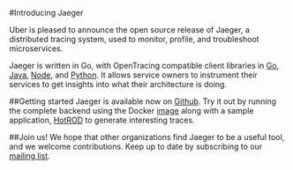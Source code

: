 #Introducing Jaeger

Uber is pleased to announce the open source release of Jaeger, a distributed tracing system, used to monitor, profile, and troubleshoot microservices.

Jaeger is written in Go, with OpenTracing compatible client libraries in [Go](https://github.com/uber/jaeger-client-go), [Java](https://github.com/uber/jaeger-client-java), [Node](https://github.com/uber/jaeger-client-node), and [Python](https://github.com/uber/jaeger-client-python). It allows service owners to instrument their services to get insights into what their architecture is doing. 

##Getting started
Jaeger is available now on [Github](github.com/uber/jaeger). Try it out by running the complete backend using the Docker [image](http://jaeger.readthedocs.io/en/latest/getting_started/#all-in-one-docker-image) along with a sample application, [HotROD](http://jaeger.readthedocs.io/en/latest/getting_started/#sample-application) to generate interesting traces.

##Join us!
We hope that other organizations find Jaeger to be a useful tool, and we welcome contributions. 
Keep up to date by subscribing to our [mailing list](https://groups.google.com/forum/#!forum/jaeger-tracing).
